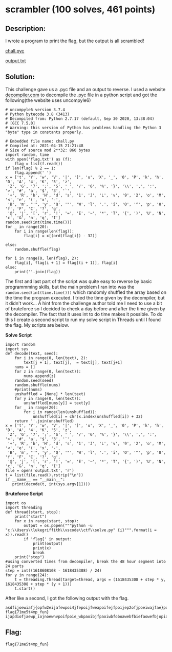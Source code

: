 # scrambler (100 solves, 461 points)

## Description:
I wrote a program to print the flag, but the output is all scrambled!

[chall.pyc](chall.pyc)

[output.txt](output.txt)

## Solution:
This challenge gave us a .pyc file and an output to reverse. I used a website [decompiler.com](https://www.decompiler.com/) to decompile the .pyc file in a python script and got the following(the website uses uncompyle6)

```python3
# uncompyle6 version 3.7.4
# Python bytecode 3.8 (3413)
# Decompiled from: Python 2.7.17 (default, Sep 30 2020, 13:38:04) 
# [GCC 7.5.0]
# Warning: this version of Python has problems handling the Python 3 "byte" type in constants properly.

# Embedded file name: chall.py
# Compiled at: 2021-04-15 21:21:48
# Size of source mod 2**32: 860 bytes
import random, time
with open('flag.txt') as (f):
    flag = list(f.read())
if len(flag) % 2 == 1:
    flag.append(' ')
x = ['t', 'Y', 'w', 'V', '|', ']', 'u', 'X', '_', '0', 'P', 'k', 'h', 'D', 'A', '4', 'K', '5', 'z',
 'Z', 'G', '7', ';', 'S', ' ', '/', '6', '%', '}', '\\', ',', ':', '>', '#', 'a', '$', '3', '`',
 '+', 'R', 'b', 'H', 'd', 's', '1', 'J', 'L', 'v', '9', '2', 'o', 'M', '<', 'e', '(', 'x', '-',
 'B', 'm', "'", 'y', 'Q', '"', 'W', 'l', '.', 'i', 'O', '^', 'p', '8', 'f', 'F', 'C', '?', 'g',
 '@', 'j', '[', 'r', '!', '=', 'E', '~', '*', 'T', '{', ')', 'U', 'N', 'c', '&', 'n', 'q', 'I']
random.seed(int(time.time()))
for _ in range(20):
    for i in range(len(flag)):
        flag[i] = x[(ord(flag[i]) - 32)]

else:
    random.shuffle(flag)

for i in range(0, len(flag), 2):
    flag[i], flag[i + 1] = flag[(i + 1)], flag[i]
else:
    print(''.join(flag))
```
The first and last part of the script was quite easy to reverse by basic programmming skills, but the main problem I ran into was the `random.seed(int(time.time()))` which randomly shuffled the array based on the time the program executed. I tried the time given by the decompiler, but it didn't work... A hint from the challenge author told me I need to use a bit of bruteforce so I decided to check a day before and after the time given by the decompiler. The fact that it uses int to do time makes it possible. To do this I create a second script to run my solve script in Threads until I found the flag. My scripts are below.

**Solve Script**
```python3
import random
import sys
def decode(text, seed):
    for j in range(0, len(text), 2):
        text[j + 1], text[j],  = text[j], text[j+1]
    nums = []
    for z in range(0, len(text)):
        nums.append(z)
    random.seed(seed)
    random.shuffle(nums)
    #print(nums)
    unshuffled = [None] * len(text)
    for y in range(0, len(text)):
        unshuffled[nums[y]] = text[y]
    for _ in range(20):
        for i in range(len(unshuffled)):
            unshuffled[i] = chr(x.index(unshuffled[i]) + 32)
    return ''.join(unshuffled)
x = ['t', 'Y', 'w', 'V', '|', ']', 'u', 'X', '_', '0', 'P', 'k', 'h', 'D', 'A', '4', 'K', '5', 'z',
 'Z', 'G', '7', ';', 'S', ' ', '/', '6', '%', '}', '\\', ',', ':', '>', '#', 'a', '$', '3', '`',
 '+', 'R', 'b', 'H', 'd', 's', '1', 'J', 'L', 'v', '9', '2', 'o', 'M', '<', 'e', '(', 'x', '-',
 'B', 'm', "'", 'y', 'Q', '"', 'W', 'l', '.', 'i', 'O', '^', 'p', '8', 'f', 'F', 'C', '?', 'g',
 '@', 'j', '[', 'r', '!', '=', 'E', '~', '*', 'T', '{', ')', 'U', 'N', 'c', '&', 'n', 'q', 'I']
file = open('output.txt', 'r')
t = list(file.read().rstrip("\n"))
if __name__ == "__main__":
   print(decode(t, int(sys.argv[1])))
```

**Bruteforce Script**
```python3
import os
import threading
def thread(start, stop):
    print("start")
    for x in range(start, stop):
        output = os.popen("""python -u "c:\\Users\\lukegriffith\\vscode\\ctf\\solve.py" {i}""".format(i = x)).read()
        if 'flag{' in output:
            print(output)
            print(x)
            break
    print("stop")
#using converted times from decompiler, break the 48 hour segment into 24 parts
step = int((1618608108 - 1618435308) / 24) 
for y in range(24):
    t = threading.Thread(target=thread, args = (1618435308 + step * y, 1618435308 + step * (y + 1)))
    t.start()
```
After like a second, I got the following output with the flag.

```
asdfijoewiafj{opfw2eijafewpoi4jfepoijfweapoifejfpoijep2ofjpoeiwajfae}pox{cnkvo3ivnopifiopnqdfaisjiposdfajifoaiweifjeeeeeewpjwefoipwefjpewofijfepoiwefjpofeijefpwoijeoiejepooeiopew flag{71me5t4mp_fun} ijapdiofjaewp_iojnoewnvpoifpoie_wbpaoibjfpaoiwbfoboawebfbiefaowefbjopiaewfjefeb_anieaiebn_faoebf2a2222aniopni2poabn2fbwnifabwfebnibfaepaebfiabfine2a5ebonfifbw8aeniafbe9asd3npoinxclknvokinawp3oinoink2xclnopinevpaoiwenapoiwev41poiawevnpaowevnapwveovinklnzdvslkvnlknpq3pi
```
## Flag:
`flag{71me5t4mp_fun}`
